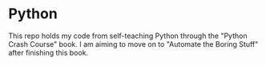 # Python
This repo holds my code from self-teaching Python through the "Python Crash Course" book. I am aiming to move on to "Automate the Boring Stuff" after finishing this book.
